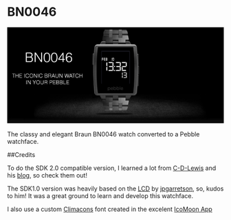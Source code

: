 BN0046
======

<img src="marketing.png" alt="BN0046">

The classy and elegant Braun BN0046 watch converted to a Pebble watchface.

##Credits

To do the SDK 2.0 compatible version, I learned a lot from <a href="https://github.com/C-D-Lewis">C-D-Lewis</a> and his <a href="http://ninedof.wordpress.com/">blog</a>, so check them out!

The SDK1.0 version was heavily based on the <a href="http://github.com/jpgarretson/LCD">LCD</a> by <a href="http://github.com/jpgarretson">jpgarretson</a>, so, kudos to him! It was a great ground to learn and develop this watchface.

I also use a custom <a href="http://adamwhitcroft.com/climacons/">Climacons</a> font  created in the excelent <a href="http://icomoon.io/app/">IcoMoon App</a>
